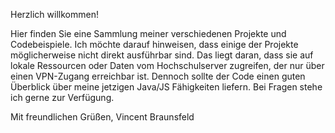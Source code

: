 Herzlich willkommen! 

Hier finden Sie eine Sammlung meiner verschiedenen Projekte und Codebeispiele. Ich möchte darauf hinweisen, dass einige der Projekte möglicherweise nicht direkt ausführbar sind. Das liegt daran, dass sie auf lokale Ressourcen oder Daten vom Hochschulserver zugreifen, der nur über einen VPN-Zugang erreichbar ist. Dennoch sollte der Code einen guten Überblick über meine jetzigen Java/JS Fähigkeiten liefern. Bei Fragen stehe ich gerne zur Verfügung.

Mit freundlichen Grüßen,
Vincent Braunsfeld
